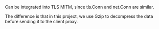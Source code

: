 Can be integrated into TLS MITM,
since tls.Conn and net.Conn are similar.

The difference is that in this project,
we use Gzip to decompress the data before sending it to the client proxy.
